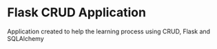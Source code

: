 # Flask CRUD Application

Application created to help the learning process using CRUD, Flask and SQLAlchemy

